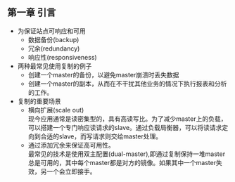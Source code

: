 ## 第一章 引言
- 为保证站点可响应和可用  
	- 数据备份(backup)
	- 冗余(redundancy)
	- 响应性(responsiveness)
- 两种最常见使用复制的例子
	- 创建一个master的备份，以避免master崩溃时丢失数据
	- 创建一个master的副本，从而在不干扰其他业务的情况下执行报表和分析的工作。
- 复制的重要场景
	- 横向扩展(scale out)  
		现今应用通常是读密集型的，具有高读写比。为了减少master上的负载，可以搭建一个专门响应读请求的slave。通过负载局衡器，可以将读请求定向到合适的slave，而写请求则交给master处理。
	- 通过添加冗余来保证高可用性。  
		最常见的技术是使用双主配置(dual-master),即通过复制保持一堆master总是可用的，其中每个master都是对方的镜像。如果其中一个master失效，另一个会立即接手。